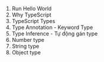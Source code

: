 1. Run Hello World
2. Why TypeScript
3. TypeScript Types
4. Type Annotation - Keyword Type
5. Type Inference - Tự động gán type
6. Number type
7. String type
8. Object type

